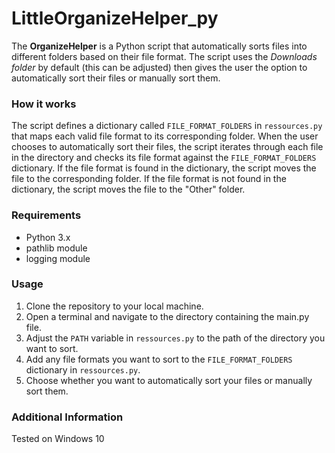 # LittleOrganizeHelper_py

The **OrganizeHelper** is a Python script that automatically sorts files into different folders based on their file format. The script uses the _Downloads folder_ by default (this can be adjusted) then gives the user the option to automatically sort their files or manually sort them.

### How it works

The script defines a dictionary called `FILE_FORMAT_FOLDERS` in `ressources.py` that maps each valid file format to its corresponding folder. When the user chooses to automatically sort their files, the script iterates through each file in the directory and checks its file format against the `FILE_FORMAT_FOLDERS ` dictionary. If the file format is found in the dictionary, the script moves the file to the corresponding folder. If the file format is not found in the dictionary, the script moves the file to the "Other" folder.

### Requirements

- Python 3.x
- pathlib module
- logging module

### Usage

1. Clone the repository to your local machine.
2. Open a terminal and navigate to the directory containing the main.py file.
3. Adjust the `PATH` variable in `ressources.py` to the path of the directory you want to sort.
4. Add any file formats you want to sort to the `FILE_FORMAT_FOLDERS` dictionary in `ressources.py`.
5. Choose whether you want to automatically sort your files or manually sort them.

### Additional Information

Tested on Windows 10
